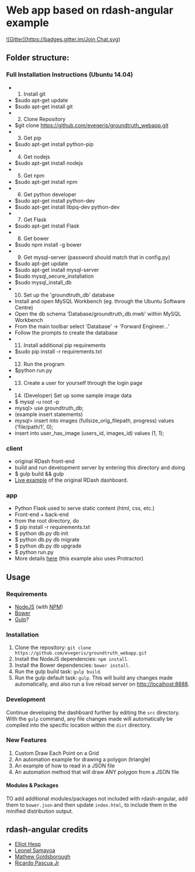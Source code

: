 # Web app based on rdash-angular example
[![Gitter](https://badges.gitter.im/Join Chat.svg)](https://gitter.im/rdash/rdash-angular?utm_source=badge&utm_medium=badge&utm_campaign=pr-badge&utm_content=badge)

## Folder structure:

### Full Installation Instructions (Ubuntu 14.04)
* 1. Install git
* $sudo apt-get update
* $sudo apt-get install git
* 2. Clone Repository
* $git clone https://github.com/evegeris/groundtruth_webapp.git
* 3. Get pip
* $sudo apt-get install python-pip
* 4. Get nodejs
* $sudo apt-get install nodejs
* 5. Get npm
* $sudo apt-get install npm
* 6. Get python developer
* $sudo apt-get install python-dev
* $sudo apt-get install libpq-dev python-dev
* 7. Get Flask
* $sudo apt-get install Flask
* 8. Get bower
* $sudo npm install -g bower
* 9. Get mysql-server (password should match that in config.py)
* $sudo apt-get update
* $sudo apt-get install mysql-server
* $sudo mysql_secure_installation
* $sudo mysql_install_db
* 10. Set up the 'groundtruth_db' database
* Install and open MySQL Workbench (eg. through the Ubuntu Software Centre)
* Open the db schema 'Database/groundtruth_db.mwb' within MySQL Workbench
* From the main toolbar select 'Database' -> 'Forward Engineer...'
* Follow the prompts to create the database
* 11. Install additional pip requirements
* $sudo pip install -r requirements.txt
* 12. Run the program
* $python run.py
* 13. Create a user for yourself through the login page
* 14. (Developer) Set up some sample image data
* $ mysql -u root -p
* mysql> use groundtruth_db;
* (example insert statements)
* mysql> insert into images (fullsize_orig_filepath, progress) values ('file/path/1', 0);
* insert into user_has_image (users_id, images_id) values (1, 1);

### client
* original RDash front-end
* build and run development server by entering this directory and doing
* $ gulp build && gulp
* [Live example](http://rdash.github.io/) of the original RDash dashboard.

### app
* Python Flask used to serve static content (html, css, etc.)
* Front-end + back-end
* from the root directory, do
* $ pip install -r requirements.txt
* $ python db.py db init
* $ python db.py db migrate
* $ python db.py db upgrade
* $ python run.py
* More details [here](https://github.com/Leo-G/Flask-Scaffold) (this example also uses Protractor)


## Usage
### Requirements
* [NodeJS](http://nodejs.org/) (with [NPM](https://www.npmjs.org/))
* [Bower](http://bower.io)
* [Gulp](http://gulpjs.com)?

### Installation
1. Clone the repository: `git clone https://github.com/evegeris/groundtruth_webapp.git`
2. Install the NodeJS dependencies: `npm install`.
3. Install the Bower dependencies: `bower install`.
4. Run the gulp build task: `gulp build`.
5. Run the gulp default task: `gulp`. This will build any changes made automatically, and also run a live reload server on [http://localhost:8888](http://localhost:8888).

### Development
Continue developing the dashboard further by editing the `src` directory. With the `gulp` command, any file changes made will automatically be compiled into the specific location within the `dist` directory.

### New Features
1. Custom Draw Each Point on a Grid
2. An automation example for drawing a polygon (triangle)
3. An example of how to read in a JSON file
4. An automation method that will draw ANY polygon from a JSON file


#### Modules & Packages
TO add additional modules/packages not included with rdash-angular, add them to `bower.json` and then update `index.html`, to include them in the minified distribution output.

## rdash-angular credits
* [Elliot Hesp](https://github.com/Ehesp)
* [Leonel Samayoa](https://github.com/lsamayoa)
* [Mathew Goldsborough](https://github.com/mgoldsborough)
* [Ricardo Pascua Jr](https://github.com/rdpascua)
